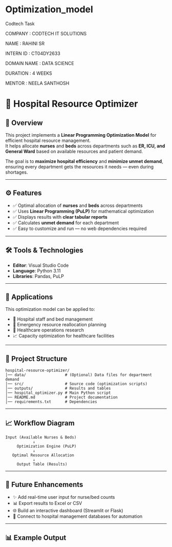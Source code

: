 # Optimization_model

Codtech Task

COMPANY : CODTECH IT SOLUTIONS

NAME : RAHINI SR

INTERN ID : CT04DY2633

DOMAIN NAME : DATA SCIENCE

DURATION : 4 WEEKS

MENTOR : NEELA SANTHOSH

# 🏥 Hospital Resource Optimizer

## 📌 Overview

This project implements a **Linear Programming Optimization Model** for efficient hospital resource management.  
It helps allocate **nurses** and **beds** across departments such as **ER, ICU, and General Ward** based on available resources and patient demand.  

The goal is to **maximize hospital efficiency** and **minimize unmet demand**, ensuring every department gets the resources it needs — even during shortages.  

---

## ⚙️ Features

* ✅ Optimal allocation of **nurses** and **beds** across departments  
* ✅ Uses **Linear Programming (PuLP)** for mathematical optimization  
* ✅ Displays results with **clear tabular reports**  
* ✅ Calculates **unmet demand** for each department  
* ✅ Easy to customize and run — no web dependencies required  

---

## 🛠 Tools & Technologies

* **Editor**: Visual Studio Code  
* **Language**: Python 3.11  
* **Libraries**: Pandas, PuLP  

---

## 🚀 Applications

This optimization model can be applied to:  

* 🏥 Hospital staff and bed management  
* 💉 Emergency resource reallocation planning  
* 🧠 Healthcare operations research  
* 📈 Capacity optimization for healthcare facilities  

---

## 📂 Project Structure

```
hospital-resource-optimizer/
│── data/                 # (Optional) Data files for department demand  
│── src/                  # Source code (optimization scripts)  
│── outputs/              # Results and tables  
│── hospital_optimizer.py # Main Python script  
│── README.md             # Project documentation  
│── requirements.txt      # Dependencies  
```

---

## 📈 Workflow Diagram

```
Input (Available Nurses & Beds)
            ↓
     Optimization Engine (PuLP)
            ↓
   Optimal Resource Allocation
            ↓
     Output Table (Results)
```

---

## 🤖 Future Enhancements

* ✨ Add real-time user input for nurse/bed counts  
* 📊 Export results to Excel or CSV  
* 🌐 Build an interactive dashboard (Streamlit or Flask)  
* 🔄 Connect to hospital management databases for automation  

---

## 📊 Example Output

